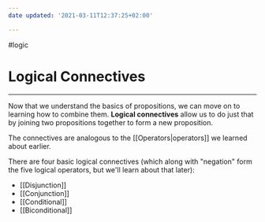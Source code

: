 ```yaml
---
date updated: '2021-03-11T12:37:25+02:00'

---
```


#logic

# Logical Connectives

---

Now that we understand the basics of propositions, we can move on to learning how to combine them. **Logical connectives** allow us to do just that by joining two propositions together to form a new proposition.

The connectives are analogous to the [[Operators|operators]] we learned about earlier.

There are four basic logical connectives (which along with "negation" form the five logical operators, but we'll learn about that later):

- [[Disjunction]]
- [[Conjunction]]
- [[Conditional]]
- [[Biconditional]]
